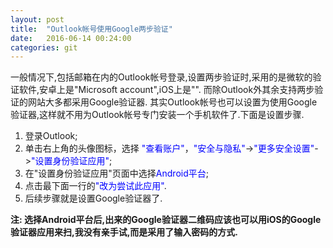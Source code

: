 ```yaml
---
layout: post
title:  "Outlook帐号使用Google两步验证"
date:   2016-06-14 00:24:00
categories: git
---
```


一般情况下,包括邮箱在内的Outlook帐号登录,设置两步验证时,采用的是微软的验证软件,安卓上是"Microsoft account",iOS上是"".
而除Outlook外其余支持两步验证的网站大多都采用Google验证器.
其实Outlook帐号也可以设置为使用Google验证器,这样就不用为Outlook帐号专门安装一个手机软件了.下面是设置步骤.

1. 登录Outlook;
2. 单击右上角的头像图标，选择 <font color="blue">"查看账户"</font>，<font color="blue">"安全与隐私"</font>-><font color="blue">"更多安全设置"</font>-><font color="blue">"设置身份验证应用"</font>;
3. 在"设置身份验证应用"页面中选择<font color="blue">Android平台</font>;
4. 点击最下面一行的<font color="blue">"改为尝试此应用"</font>.
5. 后续步骤就是设置Google验证器了.

__注: 选择Android平台后,出来的Google验证器二维码应该也可以用iOS的Google验证器应用来扫,我没有亲手试,而是采用了输入密码的方式.__